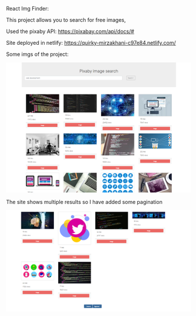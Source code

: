 React Img Finder:

This project allows you to search for free images,

Used the pixaby API: https://pixabay.com/api/docs/#

Site deployed in netlify: https://quirky-mirzakhani-c97e84.netlify.com/

Some imgs of the project:

![](public/home.png)

The site shows multiple results so I have added some pagination

![](public/pagination.png)
